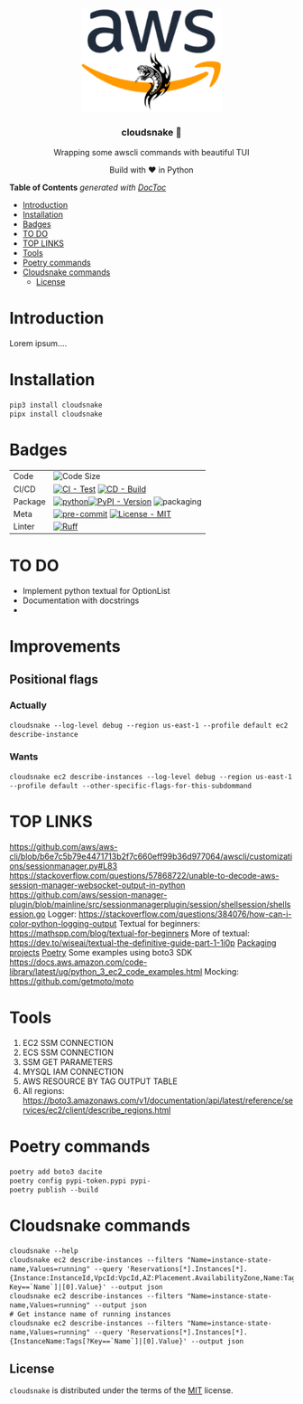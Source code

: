 <p align="center" >
    <img src="logo.png" alt="logo" width="250"/>
    <h3 align="center">cloudsnake 🐍</h3>
    <p align="center">Wrapping some awscli commands with beautiful TUI</p>
    <p align="center">Build with ❤ in Python</p>
</p>

<!-- START doctoc generated TOC please keep comment here to allow auto update -->
<!-- DON'T EDIT THIS SECTION, INSTEAD RE-RUN doctoc TO UPDATE -->
**Table of Contents**  *generated with [DocToc](https://github.com/thlorenz/doctoc)*

- [Introduction](#introduction)
- [Installation](#installation)
- [Badges](#badges)
- [TO DO](#to-do)
- [TOP LINKS](#top-links)
- [Tools](#tools)
- [Poetry commands](#poetry-commands)
- [Cloudsnake commands](#cloudsnake-commands)
  - [License](#license)

<!-- END doctoc generated TOC please keep comment here to allow auto update -->

# Introduction

Lorem ipsum....

# Installation

```console
pip3 install cloudsnake
pipx install cloudsnake
```

# Badges

|         |                                                                                                                                                                                                                                                                                                                                                         |
|---------|---------------------------------------------------------------------------------------------------------------------------------------------------------------------------------------------------------------------------------------------------------------------------------------------------------------------------------------------------------|
| Code    | ![Code Size](https://img.shields.io/github/languages/code-size/containerscrew/tftools)                                                                                                                                                                                                                                                                  |
| CI/CD   | [![CI - Test](https://github.com/ofek/hatch-showcase/actions/workflows/test.yml/badge.svg)](https://github.com/ofek/hatch-showcase/actions/workflows/test.yml) [![CD - Build](https://github.com/ofek/hatch-showcase/actions/workflows/build.yml/badge.svg)](https://github.com/ofek/hatch-showcase/actions/workflows/build.yml)                        |
| Package | [![python](https://img.shields.io/badge/Python-3.12-3776AB.svg?style=flat&logo=python&logoColor=white)](https://www.python.org)[![PyPI - Version](https://img.shields.io/pypi/v/hatch-showcase.svg?logo=pypi&label=PyPI&logoColor=gold)](https://pypi.org/project/hatch-showcase/) ![packaging](https://img.shields.io/badge/packaging-poetry-cyan.svg) |
| Meta    | [![pre-commit](https://img.shields.io/badge/pre--commit-enabled-brightgreen?logo=pre-commit&logoColor=white)](https://github.com/pre-commit/pre-commit) [![License - MIT](https://img.shields.io/badge/license-MIT-9400d3.svg)](https://spdx.org/licenses/)                                                                                             |
| Linter  | [![Ruff](https://img.shields.io/endpoint?url=https://raw.githubusercontent.com/astral-sh/ruff/main/assets/badge/v2.json)](https://github.com/astral-sh/ruff)                                                                                                                                                                                            |




# TO DO

* Implement python textual for OptionList
* Documentation with docstrings
* 

# Improvements

## Positional flags

### Actually

```shell
cloudsnake --log-level debug --region us-east-1 --profile default ec2 describe-instance 
```

### Wants

```shell
cloudsnake ec2 describe-instances --log-level debug --region us-east-1 --profile default --other-specific-flags-for-this-subdommand
```



# TOP LINKS

https://github.com/aws/aws-cli/blob/b6e7c5b79e4471713b2f7c660eff99b36d977064/awscli/customizations/sessionmanager.py#L83
https://stackoverflow.com/questions/57868722/unable-to-decode-aws-session-manager-websocket-output-in-python
https://github.com/aws/session-manager-plugin/blob/mainline/src/sessionmanagerplugin/session/shellsession/shellsession.go
Logger: https://stackoverflow.com/questions/384076/how-can-i-color-python-logging-output
Textual for beginners: https://mathspp.com/blog/textual-for-beginners
More of textual: https://dev.to/wiseai/textual-the-definitive-guide-part-1-1i0p
[Packaging projects](https://packaging.python.org/en/latest/tutorials/packaging-projects/)
[Poetry](https://python-poetry.org/docs/)
Some examples using boto3 SDK https://docs.aws.amazon.com/code-library/latest/ug/python_3_ec2_code_examples.html
Mocking: https://github.com/getmoto/moto

# Tools

1. EC2 SSM CONNECTION
2. ECS SSM CONNECTION
3. SSM GET PARAMETERS
4. MYSQL IAM CONNECTION
5. AWS RESOURCE BY TAG OUTPUT TABLE
6. All regions: https://boto3.amazonaws.com/v1/documentation/api/latest/reference/services/ec2/client/describe_regions.html

# Poetry commands

```shell
poetry add boto3 dacite
poetry config pypi-token.pypi pypi-
poetry publish --build
```

# Cloudsnake commands

```shell
cloudsnake --help
cloudsnake ec2 describe-instances --filters "Name=instance-state-name,Values=running" --query 'Reservations[*].Instances[*].{Instance:InstanceId,VpcId:VpcId,AZ:Placement.AvailabilityZone,Name:Tags[?Key==`Name`]|[0].Value}' --output json
cloudsnake ec2 describe-instances --filters "Name=instance-state-name,Values=running" --output json
# Get instance name of running instances
cloudsnake ec2 describe-instances --filters "Name=instance-state-name,Values=running" --query 'Reservations[*].Instances[*].{InstanceName:Tags[?Key==`Name`]|[0].Value}' --output json
```

## License

`cloudsnake` is distributed under the terms of the [MIT](https://spdx.org/licenses/MIT.html) license.

